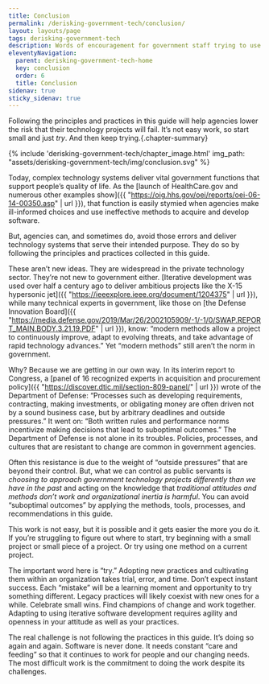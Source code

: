 ```yaml
---
title: Conclusion
permalink: /derisking-government-tech/conclusion/
layout: layouts/page
tags: derisking-government-tech
description: Words of encouragement for government staff trying to use modern software development practices in technology projects.
eleventyNavigation:
  parent: derisking-government-tech-home
  key: conclusion
  order: 6
  title: Conclusion
sidenav: true
sticky_sidenav: true
---
```


Following the principles and practices in this guide will help agencies lower the risk that their technology projects will fail. It’s not easy work, so start small and just *try*. And then keep trying.{.chapter-summary}

{% include 'derisking-government-tech/chapter_image.html' img_path: "assets/derisking-government-tech/img/conclusion.svg" %}

Today, complex technology systems deliver vital government functions that support people’s quality of life. As the [launch of HealthCare.gov and numerous other examples show]({{ "https://oig.hhs.gov/oei/reports/oei-06-14-00350.asp" | url }}), that function is easily stymied when agencies make ill-informed choices and use ineffective methods to acquire and develop software.

But, agencies can, and sometimes do, avoid those errors and deliver technology systems that serve their intended purpose. They do so by following the principles and practices collected in this guide. 

These aren’t new ideas. They are widespread in the private technology sector. They’re not new to government either. [Iterative development was used over half a century ago to deliver ambitious projects like the X-15 hypersonic jet]({{ "https://ieeexplore.ieee.org/document/1204375" | url }}), while many technical experts in government, like those on [the Defense Innovation Board]({{ "https://media.defense.gov/2019/Mar/26/2002105909/-1/-1/0/SWAP.REPORT_MAIN.BODY.3.21.19.PDF" | url }}), know: “modern methods allow a project to continuously improve, adapt to evolving threats, and take advantage of rapid technology advances.” Yet “modern methods” still aren’t the norm in government.

Why? Because we are getting in our own way. In its interim report to Congress, a [panel of 16 recognized experts in acquisition and procurement policy]({{ "https://discover.dtic.mil/section-809-panel/" | url }}) wrote of the Department of Defense: “Processes such as developing requirements, contracting, making investments, or obligating money are often driven not by a sound business case, but by arbitrary deadlines and outside pressures.” It went on: “Both written rules and performance norms incentivize making decisions that lead to suboptimal outcomes.” The Department of Defense is not alone in its troubles. Policies, processes, and cultures that are resistant to change are common in government agencies. 

Often this resistance is due to the weight of “outside pressures” that are beyond their control. But, what we can control as public servants is *choosing to approach government technology projects differently than we have in the past* and acting on the knowledge that *traditional attitudes and methods don’t work and organizational inertia is harmful*. You can avoid “suboptimal outcomes” by applying the methods, tools, processes, and recommendations in this guide. 

This work is not easy, but it is possible and it gets easier the more you do it. If you’re struggling to figure out where to start, try beginning with a small project or small piece of a project. Or try using one method on a current project. 

The important word here is “try.” Adopting new practices and cultivating them within an organization takes trial, error, and time. Don’t expect instant success. Each “mistake” will be a learning moment and opportunity to try something different. Legacy practices will likely coexist with new ones for a while. Celebrate small wins. Find champions of change and work together. Adapting to using iterative software development requires agility and openness in your attitude as well as your practices.

The real challenge is not following the practices in this guide. It’s doing so again and again. Software is never done. It needs constant “care and feeding” so that it continues to work for people and our changing needs. The most difficult work is the commitment to doing the work despite its challenges.
